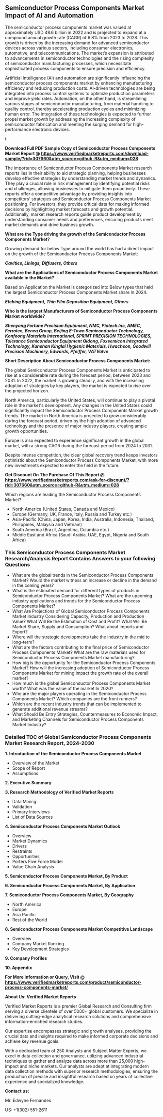 <h2>Semiconductor Process Components Market Impact of AI and Automation</h2><p>The semiconductor process components market was valued at approximately USD 48.6 billion in 2022 and is projected to expand at a compound annual growth rate (CAGR) of 6.8% from 2023 to 2028. This growth is driven by the increasing demand for advanced semiconductor devices across various sectors, including consumer electronics, automotive, and telecommunications. The market’s expansion is attributed to advancements in semiconductor technologies and the rising complexity of semiconductor manufacturing processes, which necessitate sophisticated process components to ensure precision and efficiency.</p><p>Artificial Intelligence (AI) and automation are significantly influencing the semiconductor process components market by enhancing manufacturing efficiency and reducing production costs. AI-driven technologies are being integrated into process control systems to optimize production parameters and improve yield rates. Automation, on the other hand, is streamlining various stages of semiconductor manufacturing, from material handling to quality control, thereby accelerating production cycles and minimizing human error. The integration of these technologies is expected to further propel market growth by addressing the increasing complexity of semiconductor fabrication and meeting the surging demand for high-performance electronic devices.</p>t</p><p id="" class=""><strong>Download Full PDF Sample Copy of Semiconductor Process Components Market Report @ <a href="https://www.verifiedmarketreports.com/download-sample/?rid=307660&utm_source=github-R&utm_medium=028" target="_blank">https://www.verifiedmarketreports.com/download-sample/?rid=307660&utm_source=github-R&utm_medium=028</a></strong></p><p>The importance of&nbsp;Semiconductor Process Components Market research reports lies in their ability to aid strategic planning, helping businesses develop effective strategies by understanding market trends and dynamics. They play a crucial role in risk management by identifying potential risks and challenges, allowing businesses to mitigate them proactively. These reports offer a competitive advantage by providing insights into competitors' strategies and Semiconductor Process Components Market positioning. For investors, they provide critical data for making informed decisions by highlighting market forecasts and growth potential. Additionally, market research reports guide product development by understanding consumer needs and preferences, ensuring products meet market demands and drive business growth.</p><p><strong>What are the&nbsp;Type driving the growth of the Semiconductor Process Components Market?</strong></p><p id="" class="">Growing demand for below Type around the world has had a direct impact on the growth of the Semiconductor Process Components Market:</p><em><strong>Cavities, Linings, Diffusers, Others</strong></em></p><strong>What are the&nbsp;Applications&nbsp;of Semiconductor Process Components Market available in the Market?</strong></p><p id="" class="">Based on Application the Market is categorized into Below types that held the largest Semiconductor Process Components Market share In 2024.</p><em><strong>Etching Equipment, Thin Film Deposition Equipment, Others</strong></em></p><strong>Who is the largest Manufacturers of Semiconductor Process Components Market worldwide?</strong></p><p><em><strong>Shenyang Fortune Precision Equipment, NMC, Piotech Inc, AMEC, Ferrotec, Beneq Group, Beijing E-Town Semiconductor Technology, Konfoong Materials International, SPRINT PRECISION TECHNOLOGIES, Tolerance Semiconductor Equipment Qidong, Foxsemicon Integrated Technology, Kunshan Kinglai Hygienic Materials, Hwacheon, Goodwill Precision Machinery, Edwards, Pfeiffer, VATValve</strong></em></p><p id="" class=""><strong>Short Description About Semiconductor Process Components Market:</strong></p><p>The global Semiconductor Process Components Market is anticipated to rise at a considerable rate during the forecast period, between 2023 and 2031. In 2022, the market is growing steadily, and with the increasing adoption of strategies by key players, the market is expected to rise over the projected horizon.</p><p>North America, particularly the United States, will continue to play a pivotal role in the market's development. Any changes in the United States could significantly impact the Semiconductor Process Components Market growth trends. The market in North America is projected to grow considerably during the forecast period, driven by the high adoption of advanced technology and the presence of major industry players, creating ample growth opportunities.</p><p>Europe is also expected to experience significant growth in the global market, with a strong CAGR during the forecast period from 2024 to 2031.</p><p>Despite intense competition, the clear global recovery trend keeps investors optimistic about the Semiconductor Process Components Market, with more new investments expected to enter the field in the future.</p><p id="" class=""><strong>Get Discount On The Purchase Of This Report @ <a href="https://www.verifiedmarketreports.com/ask-for-discount/?rid=307660&utm_source=github-R&utm_medium=028" target="_blank">https://www.verifiedmarketreports.com/ask-for-discount/?rid=307660&utm_source=github-R&utm_medium=028</a></strong></p>Which regions are leading the Semiconductor Process Components Market?</p><ul><li>North America (United States, Canada and Mexico)</li><li>Europe (Germany, UK, France, Italy, Russia and Turkey etc.)</li><li>Asia-Pacific (China, Japan, Korea, India, Australia, Indonesia, Thailand, Philippines, Malaysia and Vietnam)</li><li>South America (Brazil, Argentina, Columbia etc.)</li><li>Middle East and Africa (Saudi Arabia, UAE, Egypt, Nigeria and South Africa)</li></ul><h3 id="" class="">This Semiconductor Process Components Market Research/Analysis Report Contains Answers to your following Questions</h3><ul><li>What are the global trends in the Semiconductor Process Components Market? Would the market witness an increase or decline in the demand in the coming years?</li><li>What is the estimated demand for different types of products in Semiconductor Process Components Market? What are the upcoming industry applications and trends for the Semiconductor Process Components Market?</li><li>What Are Projections of Global Semiconductor Process Components Market Industry Considering Capacity, Production and Production Value? What Will Be the Estimation of Cost and Profit? What Will Be Market Share, Supply and Consumption? What about imports and Export?</li><li>Where will the strategic developments take the industry in the mid to long-term?</li><li>What are the factors contributing to the final price of Semiconductor Process Components Market? What are the raw materials used for Semiconductor Process Components Market manufacturing?</li><li>How big is the opportunity for the Semiconductor Process Components Market? How will the increasing adoption of Semiconductor Process Components Market for mining impact the growth rate of the overall market?</li><li>How much is the global Semiconductor Process Components Market worth? What was the value of the market In 2020?</li><li>Who are the major players operating in the Semiconductor Process Components Market? Which companies are the front runners?</li><li>Which are the recent industry trends that can be implemented to generate additional revenue streams?</li><li>What Should Be Entry Strategies, Countermeasures to Economic Impact, and Marketing Channels for Semiconductor Process Components Market Industry?</li></ul><h3 id="" class="">Detailed TOC of Global Semiconductor Process Components Market Research Report, 2024-2030</h3><p id="" class=""><strong>1. Introduction of the Semiconductor Process Components Market</strong></p><ul><li>Overview of the Market</li><li>Scope of Report</li><li>Assumptions</li></ul><p id="" class=""><strong>2. Executive Summary</strong></p><p id="" class=""><strong>3. Research Methodology of Verified Market Reports</strong></p><ul><li>Data Mining</li><li>Validation</li><li>Primary Interviews</li><li>List of Data Sources</li></ul><p id="" class=""><strong>4. Semiconductor Process Components Market Outlook</strong></p><ul><li>Overview</li><li>Market Dynamics</li><li>Drivers</li><li>Restraints</li><li>Opportunities</li><li>Porters Five Force Model</li><li>Value Chain Analysis</li></ul><p id="" class=""><strong>5. Semiconductor Process Components Market, By Product</strong></p><p id="" class=""><strong>6. Semiconductor Process Components Market, By Application</strong></p><p id="" class=""><strong>7. Semiconductor Process Components Market, By Geography</strong></p><ul><li>North America</li><li>Europe</li><li>Asia Pacific</li><li>Rest of the World</li></ul><p id="" class=""><strong>8. Semiconductor Process Components Market Competitive Landscape</strong></p><ul><li>Overview</li><li>Company Market Ranking</li><li>Key Development Strategies</li></ul><p id="" class=""><strong>9. Company Profiles</strong></p><p id="" class=""><strong>10. Appendix</strong></p><p id="" class=""><strong>For More Information or Query, Visit @ <a href="https://www.verifiedmarketreports.com/product/semiconductor-process-components-market/" target="_blank">https://www.verifiedmarketreports.com/product/semiconductor-process-components-market/</a></strong></p><p id="" class=""><strong>About Us: Verified Market Reports</strong></p><p id="" class="">Verified Market Reports is a premier Global Research and Consulting firm serving a diverse clientele of over 5000+ global customers. We specialize in delivering cutting-edge analytical research solutions and comprehensive information-enriched research studies.</p><p id="" class="">Our expertise encompasses strategic and growth analyses, providing the crucial data and insights required to make informed corporate decisions and achieve key revenue goals.</p><p id="" class="">With a dedicated team of 250 Analysts and Subject Matter Experts, we excel in data collection and governance, utilizing advanced industrial techniques to gather and analyze data across more than 25,000 high-impact and niche markets. Our analysts are adept at integrating modern data collection methods with superior research methodologies, ensuring the production of precise and insightful research based on years of collective experience and specialized knowledge.</p><p id="" class=""><strong>Contact us:</strong></p><p id="" class="">Mr. Edwyne Fernandes</p><p id="" class="">US: +1(302) 551-2611</p>